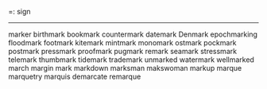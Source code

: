 =: sign

---
marker
birthmark
bookmark
countermark
datemark
Denmark
epochmarking
floodmark
footmark
kitemark
mintmark
monomark
ostmark
pockmark
postmark
pressmark
proofmark
pugmark
remark
seamark
stressmark
telemark
thumbmark
tidemark
trademark
unmarked
watermark
wellmarked
march
margin
mark
markdown
marksman
makswoman
markup
marque
marquetry
marquis
demarcate
remarque